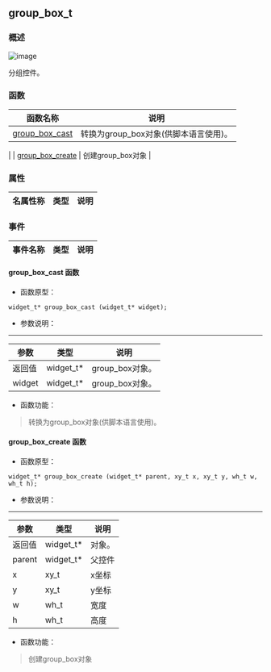 ## group\_box\_t
### 概述
![image](images/group_box_t_0.png)

 分组控件。
### 函数
<p id="group_box_t_methods">

| 函数名称 | 说明 | 
| -------- | ------------ | 
| <a href="#group_box_t_group_box_cast">group\_box\_cast</a> |  转换为group_box对象(供脚本语言使用)。 |
| <a href="#group_box_t_group_box_create">group\_box\_create</a> |  创建group_box对象 |
### 属性
<p id="group_box_t_properties">

| 名属性称 | 类型 | 说明 | 
| -------- | ----- | ------------ | 
### 事件
<p id="group_box_t_events">

| 事件名称 | 类型  | 说明 | 
| -------- | ----- | ------- | 
#### group\_box\_cast 函数
* 函数原型：

```
widget_t* group_box_cast (widget_t* widget);
```

* 参数说明：

-----------------------

| 参数 | 类型 | 说明 |
| -------- | ----- | --------- |
| 返回值 | widget\_t* | group\_box对象。 |
| widget | widget\_t* | group\_box对象。 |
* 函数功能：

> <p id="group_box_t_group_box_cast"> 转换为group_box对象(供脚本语言使用)。



#### group\_box\_create 函数
* 函数原型：

```
widget_t* group_box_create (widget_t* parent, xy_t x, xy_t y, wh_t w, wh_t h);
```

* 参数说明：

-----------------------

| 参数 | 类型 | 说明 |
| -------- | ----- | --------- |
| 返回值 | widget\_t* | 对象。 |
| parent | widget\_t* | 父控件 |
| x | xy\_t | x坐标 |
| y | xy\_t | y坐标 |
| w | wh\_t | 宽度 |
| h | wh\_t | 高度 |
* 函数功能：

> <p id="group_box_t_group_box_create"> 创建group_box对象



